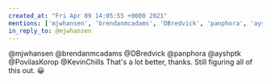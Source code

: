 ```yaml
---
created_at: "Fri Apr 09 14:05:55 +0000 2021"
mentions: ['mjwhansen', 'brendanmcadams', 'DBredvick', 'panphora', 'ayshptk', 'PovilasKorop', 'KevinChills']
in_reply_to: @mjwhansen
---
```


@mjwhansen @brendanmcadams @DBredvick @panphora @ayshptk @PovilasKorop @KevinChills That's a lot better, thanks. Still figuring all of this out. 😀